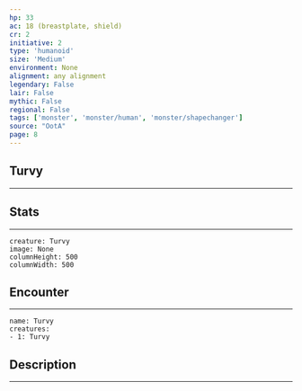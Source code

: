 ```yaml
---
hp: 33
ac: 18 (breastplate, shield)
cr: 2
initiative: 2
type: 'humanoid'    
size: 'Medium'
environment: None
alignment: any alignment
legendary: False
lair: False
mythic: False
regional: False
tags: ['monster', 'monster/human', 'monster/shapechanger']
source: "OotA"
page: 8
---
```


## Turvy
---



## Stats
---

```statblock
creature: Turvy
image: None
columnHeight: 500
columnWidth: 500
```

## Encounter
---

```encounter-table
name: Turvy
creatures:
- 1: Turvy
```

## Description
---




